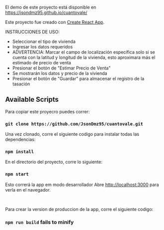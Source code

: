 El demo de este proyecto está disponible en https://jsondmz95.github.io/cuantovale/ <br />

Este proyecto fue creado con [Create React App](https://github.com/facebook/create-react-app).

INSTRUCCIONES DE USO:<br />
- Seleccionar el tipo de vivienda<br />
- Ingresar los datos requeridos<br />
- ADVERTENCIA: Marcar el campo de localización específica solo si se cuenta con la latitud y longitud de la vivienda, esto aproximara más el estimado de precio de venta<br />
- Presionar el botón de "Estimar Precio de Venta"<br />
- Se mostrarán los datos y precio de la vivienda<br />
- Presionar el botón de "Guardar" para almacenar el registro de la tasación<br />

## Available Scripts

Para copiar este proyecro puedes correr:

### `git clone https://github.com/JsonDmz95/cuantovale.git`

Una vez clonado, corre el siguiente codigo para instalar todas las dependencias:

### `npm install`

En el directorio del proyecto, corre lo siguiente:

### `npm start`

Esto correrá la app em modo desarrollador
Abre [http://localhost:3000](http://localhost:3000) para verla en el navegador.

<br />

Para crear la version de produccion de la app, corre el siguiente codigo:
### `npm run build` fails to minify

